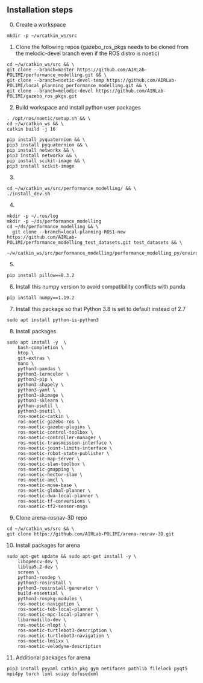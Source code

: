 ## Installation steps
0) Create a workspace
```shell
mkdir -p ~/w/catkin_ws/src
```

1) Clone the following repos (gazebo_ros_pkgs needs to be cloned from the melodic-devel branch even if the ROS distro is noetic)
```shell
cd ~/w/catkin_ws/src && \
git clone --branch=master https://github.com/AIRLab-POLIMI/performance_modelling.git && \
git clone --branch=noetic-devel-temp https://github.com/AIRLab-POLIMI/local_planning_performance_modelling.git && \
git clone --branch=melodic-devel https://github.com/AIRLab-POLIMI/gazebo_ros_pkgs.git 
```
2) Build workspace and install python user packages

```shell
. /opt/ros/noetic/setup.sh && \
cd ~/w/catkin_ws && \
catkin build -j 16

pip install pyquaternion && \
pip3 install pyquaternion && \
pip install networkx && \
pip3 install networkx && \
pip install scikit-image && \
pip3 install scikit-image
```
3)
```shell
cd ~/w/catkin_ws/src/performance_modelling/ && \
./install_dev.sh
```
4) 
```shell
mkdir -p ~/.ros/log
mkdir -p ~/ds/performance_modelling
cd ~/ds/performance_modelling && \
  git clone --branch=local-planning-ROS1-new https://github.com/AIRLab-POLIMI/performance_modelling_test_datasets.git test_datasets && \
  ~/w/catkin_ws/src/performance_modelling/performance_modelling_py/environment/decompress_dataset_files.py
```  
5)  
```shell
pip install pillow==8.3.2
```
6) Install this numpy version to avoid compatibility conflicts with panda
```shell
pip install numpy==1.19.2 
```
7) Install this package so that Python 3.8 is set to default instead of 2.7
```shell
sudo apt install python-is-python3
```
8) Install packages
```shell
sudo apt install -y  \
	bash-completion \
	htop \
	git-extras \
	nano \
	python3-pandas \
	python3-termcolor \
	python3-pip \
	python3-shapely \
	python3-yaml \
	python3-skimage \
	python3-sklearn \
	python-psutil \
	python3-psutil \
	ros-noetic-catkin \
	ros-noetic-gazebo-ros \
	ros-noetic-gazebo-plugins \
	ros-noetic-control-toolbox \
	ros-noetic-controller-manager \
	ros-noetic-transmission-interface \
	ros-noetic-joint-limits-interface \
	ros-noetic-robot-state-publisher \
	ros-noetic-map-server \
	ros-noetic-slam-toolbox \
	ros-noetic-gmapping \
	ros-noetic-hector-slam \
	ros-noetic-amcl \
	ros-noetic-move-base \
	ros-noetic-global-planner \
	ros-noetic-dwa-local-planner \
	ros-noetic-tf-conversions \
	ros-noetic-tf2-sensor-msgs 
```
9) Clone arena-rosnav-3D repo 
```shell
cd ~/w/catkin_ws/src && \
git clone https://github.com/AIRLab-POLIMI/arena-rosnav-3D.git
```
10) Install packages for arena
```shell
sudo apt-get update && sudo apt-get install -y \
	libopencv-dev \
	liblua5.2-dev \
	screen \
	python3-rosdep \
	python3-rosinstall \
	python3-rosinstall-generator \
	build-essential \
	python3-rospkg-modules \
	ros-noetic-navigation \
	ros-noetic-teb-local-planner \
	ros-noetic-mpc-local-planner \
	libarmadillo-dev \
	ros-noetic-nlopt \
	ros-noetic-turtlebot3-description \
	ros-noetic-turtlebot3-navigation \
	ros-noetic-lms1xx \
	ros-noetic-velodyne-description 
```
11) Additional packages for arena
```shell		
pip3 install pyyaml catkin_pkg gym netifaces pathlib filelock pyqt5 mpi4py torch lxml scipy defusedxml
```
